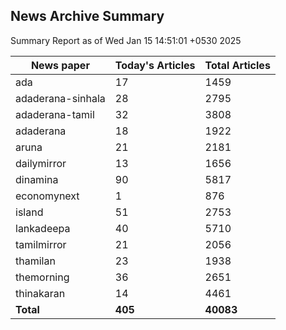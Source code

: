 <!-- @format -->
## News Archive Summary

Summary Report as of Wed Jan 15 14:51:01 +0530 2025

| News paper         | Today's Articles | Total Articles |
|--------------------|------------------|----------------|
| ada               | 17          | 1459        |
| adaderana-sinhala               | 28          | 2795        |
| adaderana-tamil               | 32          | 3808        |
| adaderana               | 18          | 1922        |
| aruna               | 21          | 2181        |
| dailymirror               | 13          | 1656        |
| dinamina               | 90          | 5817        |
| economynext               | 1          | 876        |
| island               | 51          | 2753        |
| lankadeepa               | 40          | 5710        |
| tamilmirror               | 21          | 2056        |
| thamilan               | 23          | 1938        |
| themorning               | 36          | 2651        |
| thinakaran               | 14          | 4461        |
| **Total**          | **405**      | **40083** |

